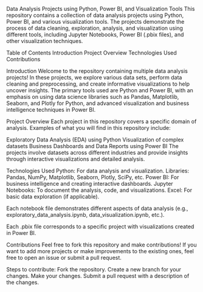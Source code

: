 Data Analysis Projects using Python, Power BI, and Visualization Tools
This repository contains a collection of data analysis projects using Python, Power BI, and various visualization tools. The projects demonstrate the process of data cleaning, exploration, analysis, and visualization using different tools, including Jupyter Notebooks, Power BI (.pbix files), and other visualization techniques.

Table of Contents
Introduction
Project Overview
Technologies Used
Contributions

Introduction
Welcome to the repository containing multiple data analysis projects! In these projects, we explore various data sets, perform data cleaning and preprocessing, and create informative visualizations to help uncover insights. The primary tools used are Python and Power BI, with an emphasis on using data science libraries such as Pandas, Matplotlib, Seaborn, and Plotly for Python, and advanced visualization and business intelligence techniques in Power BI.

Project Overview
Each project in this repository covers a specific domain of analysis. Examples of what you will find in this repository include:

Exploratory Data Analysis (EDA) using Python
Visualization of complex datasets
Business Dashboards and Data Reports using Power BI
The projects involve datasets across different industries and provide insights through interactive visualizations and detailed analysis.

Technologies Used
Python: For data analysis and visualization.
Libraries: Pandas, NumPy, Matplotlib, Seaborn, Plotly, SciPy, etc.
Power BI: For business intelligence and creating interactive dashboards.
Jupyter Notebooks: To document the analysis, code, and visualizations.
Excel: For basic data exploration (if applicable).

Each notebook file demonstrates different aspects of data analysis (e.g., exploratory_data_analysis.ipynb, data_visualization.ipynb, etc.).

Each .pbix file corresponds to a specific project with visualizations created in Power BI.


Contributions
Feel free to fork this repository and make contributions! If you want to add more projects or make improvements to the existing ones, feel free to open an issue or submit a pull request.

Steps to contribute:
Fork the repository.
Create a new branch for your changes.
Make your changes.
Submit a pull request with a description of the changes.
